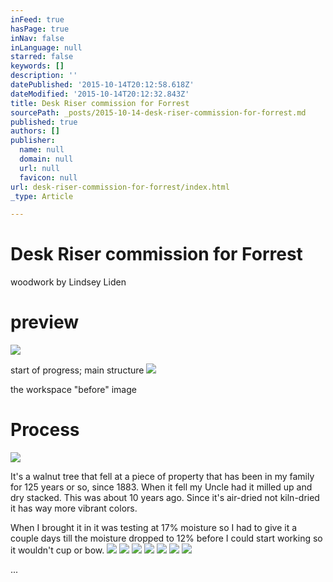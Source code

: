 ```yaml
---
inFeed: true
hasPage: true
inNav: false
inLanguage: null
starred: false
keywords: []
description: ''
datePublished: '2015-10-14T20:12:58.618Z'
dateModified: '2015-10-14T20:12:32.843Z'
title: Desk Riser commission for Forrest
sourcePath: _posts/2015-10-14-desk-riser-commission-for-forrest.md
published: true
authors: []
publisher:
  name: null
  domain: null
  url: null
  favicon: null
url: desk-riser-commission-for-forrest/index.html
_type: Article

---
```

# Desk Riser commission for Forrest

woodwork by Lindsey Liden

# preview
![](https://the-grid-user-content.s3-us-west-2.amazonaws.com/ae0306f0-3605-4def-baec-83b656eb1a7b.jpg)

start of progress; main structure
![](https://the-grid-user-content.s3-us-west-2.amazonaws.com/3f8fc618-91e7-40e7-95ad-2a0929b8b22f.jpg)

the workspace "before" image

# Process
![](https://the-grid-user-content.s3-us-west-2.amazonaws.com/0f8b20e9-afc7-422e-a370-a0d7cd9dd7c6.jpg)

It's a walnut tree that fell at a piece of property 
that has been in my family for 125 years or so, since 1883\.  When it 
fell my Uncle had it milled up and dry stacked. This was about 10 years ago. 
 Since it's air-dried not kiln-dried it has way more vibrant colors. 

When I brought it in it was testing at 17% moisture so I had to give it
a couple days till the moisture dropped to 12% before I could start 
working so it wouldn't cup or bow.
![](https://the-grid-user-content.s3-us-west-2.amazonaws.com/f9424f4c-96e1-43a3-b649-403b38df1e24.jpg)
![](https://the-grid-user-content.s3-us-west-2.amazonaws.com/dbb0c8ed-e55b-48bc-a0c5-4a8266e7292f.jpg)
![](https://the-grid-user-content.s3-us-west-2.amazonaws.com/17fafa58-936e-4081-adc6-b82d08367525.jpg)
![](https://the-grid-user-content.s3-us-west-2.amazonaws.com/b8f86ee0-9c88-4ec6-98f2-8f0b588a92b0.jpg)
![](https://the-grid-user-content.s3-us-west-2.amazonaws.com/6b8b784a-7864-431a-8057-013c6920ec73.jpg)
![](https://the-grid-user-content.s3-us-west-2.amazonaws.com/cb8b095e-ba64-4107-8413-e4d4dc4b0a71.jpg)
![](https://the-grid-user-content.s3-us-west-2.amazonaws.com/ca5dc8f8-5971-41da-9473-3e98fd690d20.jpg)

...